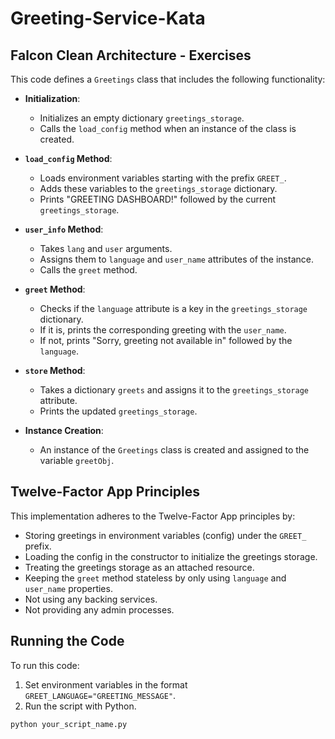 # Greeting-Service-Kata

## Falcon Clean Architecture - Exercises

This code defines a `Greetings` class that includes the following functionality:

- **Initialization**: 
  - Initializes an empty dictionary `greetings_storage`.
  - Calls the `load_config` method when an instance of the class is created.

- **`load_config` Method**:
  - Loads environment variables starting with the prefix `GREET_`.
  - Adds these variables to the `greetings_storage` dictionary.
  - Prints "GREETING DASHBOARD!" followed by the current `greetings_storage`.

- **`user_info` Method**:
  - Takes `lang` and `user` arguments.
  - Assigns them to `language` and `user_name` attributes of the instance.
  - Calls the `greet` method.

- **`greet` Method**:
  - Checks if the `language` attribute is a key in the `greetings_storage` dictionary.
  - If it is, prints the corresponding greeting with the `user_name`.
  - If not, prints "Sorry, greeting not available in" followed by the `language`.

- **`store` Method**:
  - Takes a dictionary `greets` and assigns it to the `greetings_storage` attribute.
  - Prints the updated `greetings_storage`.

- **Instance Creation**:
  - An instance of the `Greetings` class is created and assigned to the variable `greetObj`.

## Twelve-Factor App Principles

This implementation adheres to the Twelve-Factor App principles by:

- Storing greetings in environment variables (config) under the `GREET_` prefix.
- Loading the config in the constructor to initialize the greetings storage.
- Treating the greetings storage as an attached resource.
- Keeping the `greet` method stateless by only using `language` and `user_name` properties.
- Not using any backing services.
- Not providing any admin processes.

## Running the Code

To run this code:

1. Set environment variables in the format `GREET_LANGUAGE="GREETING_MESSAGE"`.
2. Run the script with Python.

```bash
python your_script_name.py
